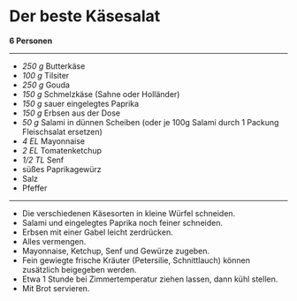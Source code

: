 # Der beste Käsesalat

**6 Personen**

---

- *250 g* Butterkäse
- *100 g* Tilsiter
- *250 g* Gouda
- *150 g* Schmelzkäse (Sahne oder Holländer)
- *150 g* sauer eingelegtes Paprika
- *150 g* Erbsen aus der Dose
- *50 g* Salami in dünnen Scheiben (oder je 100g Salami durch 1 Packung Fleischsalat ersetzen)
- *4 EL* Mayonnaise
- *2 EL* Tomatenketchup
- *1/2 TL* Senf
- süßes Paprikagewürz
- Salz
- Pfeffer

---

- Die verschiedenen Käsesorten in kleine Würfel schneiden.
- Salami und eingelegtes Paprika noch feiner schneiden.
- Erbsen mit einer Gabel leicht zerdrücken.
- Alles vermengen.
- Mayonnaise, Ketchup, Senf und Gewürze zugeben.
- Fein gewiegte frische Kräuter (Petersilie, Schnittlauch) können zusätzlich beigegeben werden.
- Etwa 1 Stunde bei Zimmertemperatur ziehen lassen, dann kühl stellen.
- Mit Brot servieren.
